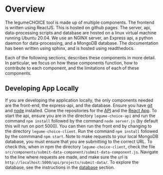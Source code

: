 # Overview

The legumeCHOICE tool is made up of multiple components. The frontend is written using ReactJS. This is hosted on github pages. The server, api, data-processing scripts and database are hosted on a linux virtual machine running Ubuntu 20.04. We use an NGINX server, an Express api, a python daemon for data-processing, and a MongoDB database. The documentation has been written using sphinx, and is hosted using readthedocs.

Each of the following sections, describes these components in more detail. In particular, we focus on how these components function, how to contribute to each component, and the limitations of each of these components.

## Developing App Locally

If you are developing the application locally, the only components needed are the front-end, the express-api, and the database. Ensure you have [git](https://git-scm.com/book/en/v2/Getting-Started-Installing-Git) and [node](https://nodejs.org/en/download/) installed. Clone the repositories for the [API](https://github.com/l-gorman/legume-choice-api) and the [React App](https://github.com/l-gorman/legume-choice-client). To start the api, ensure you are in the directory `legume-choice-api` and run the command `npm install` followed by the command `node server.js` (by default this will run on port 5000). You can then run the front end by changing to the directory `legume-choice-client`. Run the command `npm install` followed by the commmand `npm start`. Note to make requests to your local MongoDB database, you must ensure that you are submitting to the correct URL. To check this, when in npm the directory `legume-choice-client`, check the file `src/components/submit-data-component/submit-data-component.js`. Navigate to the line where requests are made, and make sure the url is `http://localhost:5000/api/projects/submit-data/`. To explore the database, see the instructions in the [database](database.md) section.
